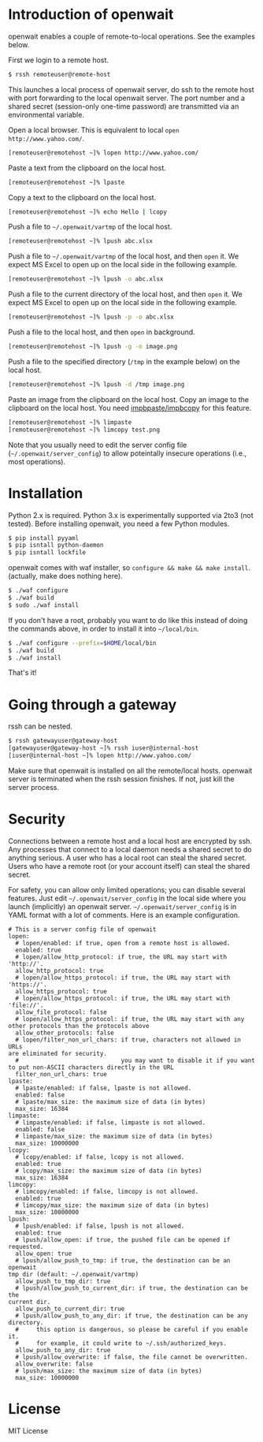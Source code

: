 # Introduction of openwait
openwait enables a couple of remote-to-local operations.
See the examples below.

First we login to a remote host.
```bash
$ rssh remoteuser@remote-host
```
This launches a local process of openwait server, do ssh to the
remote host with port forwarding to the local openwait server.
The port number and a shared secret (session-only one-time password)
are transmitted via an environmental variable.

Open a local browser. This is equivalent to local `open
http://www.yahoo.com/`.

```bash
[remoteuser@remotehost ~]% lopen http://www.yahoo.com/
```

Paste a text from the clipboard on the local host.
```bash
[remoteuser@remotehost ~]% lpaste
```

Copy a text to the clipboard on the local host.

```bash
[remoteuser@remotehost ~]% echo Hello | lcopy
```

Push a file to `~/.openwait/vartmp` of the local host.
```bash
[remoteuser@remotehost ~]% lpush abc.xlsx
```

Push a file to `~/.openwait/vartmp` of the local host, and then `open`
it. We expect MS Excel to open up on the local side in the following example.
```bash
[remoteuser@remotehost ~]% lpush -o abc.xlsx
```

Push a file to the current directory of the local host, and then `open`
it. We expect MS Excel to open up on the local side in the following example.
```bash
[remoteuser@remotehost ~]% lpush -p -o abc.xlsx
```

Push a file to the local host, and then `open` in background.

```bash
[remoteuser@remotehost ~]% lpush -g -o image.png
```

Push a file to the specified directory (`/tmp` in the example below) on the local host.

```bash
[remoteuser@remotehost ~]% lpush -d /tmp image.png
```

Paste an image from the clipboard on the local host.
Copy an image to the clipboard on the local host.
You need [impbpaste/impbcopy](http://www.alecjacobson.com/weblog/?p=3816) for this feature.
```bash
[remoteuser@remotehost ~]% limpaste
[remoteuser@remotehost ~]% limcopy test.png
```

Note that you usually need to edit the server config file
(`~/.openwait/server_config`) to allow poteintally insecure operations
(i.e., most operations).

# Installation
Python 2.x is required. Python 3.x is experimentally supported via 2to3
(not tested).
Before installing openwait, you need a few Python modules.

```bash
$ pip install pyyaml
$ pip isntall python-daemon
$ pip isntall lockfile
```

openwait comes with waf installer, so `configure && make && make install`.
(actually, make does nothing here).

```bash
$ ./waf configure
$ ./waf build
$ sudo ./waf install
```

If you don't have a root, probably you want to do like this instead of
doing the commands above, in order to install it into `~/local/bin`.

```bash
$ ./waf configure --prefix=$HOME/local/bin
$ ./waf build
$ ./waf install
```

That's it!

# Going through a gateway
rssh can be nested.

```bash
$ rssh gatewayuser@gateway-host
[gatewayuser@gateway-host ~]% rssh iuser@internal-host
[iuser@internal-host ~]% lopen http://www.yahoo.com/
```

Make sure that openwait is installed on all the remote/local hosts.
openwait server is terminated when the rssh session finishes.
If not, just kill the server process.

# Security
Connections between a remote host and a local host are encrypted by ssh.
Any processes that connect to a local daemon needs a shared secret to do
anything serious. A user who has a local root can steal the shared
secret. Users who have a remote root (or your account itself) can
steal the shared secret.

For safety, you can allow only limited operations; you can disable
several features.
Just edit `~/.openwait/server_config` in the local side where you launch (implicitly)
an openwait server. `~/.openwait/server_config` is in YAML format with a lot of
comments. Here is an example configuration.

```
# This is a server config file of openwait
lopen:
  # lopen/enabled: if true, open from a remote host is allowed.
  enabled: true
  # lopen/allow_http_protocol: if true, the URL may start with
'http://'.
  allow_http_protocol: true
  # lopen/allow_https_protocol: if true, the URL may start with
'https://'.
  allow_https_protocol: true
  # lopen/allow_https_protocol: if true, the URL may start with
'file://'.
  allow_file_protocol: false
  # lopen/allow_https_protocol: if true, the URL may start with any
other protocols than the protocols above
  allow_other_protocols: false
  # lopen/filter_non_url_chars: if true, characters not allowed in URLs
are eliminated for security.
  #                             you may want to disable it if you want
to put non-ASCII characters directly in the URL
  filter_non_url_chars: true
lpaste:
  # lpaste/enabled: if false, lpaste is not allowed.
  enabled: false
  # lpaste/max_size: the maximum size of data (in bytes)
  max_size: 16384
limpaste:
  # limpaste/enabled: if false, limpaste is not allowed.
  enabled: false
  # limpaste/max_size: the maximum size of data (in bytes)
  max_size: 10000000
lcopy:
  # lcopy/enabled: if false, lcopy is not allowed.
  enabled: true
  # lcopy/max_size: the maximum size of data (in bytes)
  max_size: 16384
limcopy:
  # limcopy/enabled: if false, limcopy is not allowed.
  enabled: true
  # limcopy/max_size: the maximum size of data (in bytes)
  max_size: 10000000
lpush:
  # lpush/enabled: if false, lpush is not allowed.
  enabled: true
  # lpush/allow_open: if true, the pushed file can be opened if
requested.
  allow_open: true
  # lpush/allow_push_to_tmp: if true, the destination can be an openwait
tmp dir (default: ~/.openwait/vartmp)
  allow_push_to_tmp_dir: true
  # lpush/allow_push_to_current_dir: if true, the destination can be the
current dir.
  allow_push_to_current_dir: true
  # lpush/allow_push_to_any_dir: if true, the destination can be any
directory.
  #     this option is dangerous, so please be careful if you enable it.
  #     for example, it could write to ~/.ssh/authorized_keys.
  allow_push_to_any_dir: true
  # lpush/allow_overwrite: if false, the file cannot be overwritten.
  allow_overwrite: false
  # lpush/max_size: the maximum size of data (in bytes)
  max_size: 10000000
```

# License
MIT License
